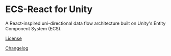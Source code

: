 # ECS-React for Unity

A React-inspired uni-directional data flow architecture built on Unity's Entity Component System (ECS).



[License](LICENSE.md)

[Changelog](CHANGELOG.md)

